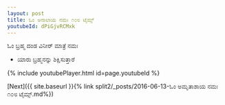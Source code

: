 ```yaml
---
layout: post
title: ಓಂ ಅನಾಲಾಯ ನಮಃ ೧೦೮ ಟೈಮ್ಸ್
youtubeId: dPiGjvRCMxk
---
```

 
 
 ಓಂ ಬ್ರಹ್ಮ ದಂಡ ವಿನೀರ್ ಮಾತ್ರೆ ನಮಃ  
 
 - ಯಾರು ಬ್ರಹ್ಮನನ್ನು ಶಿಕ್ಷಿಸುತ್ತಾರೆ 
 
  
 
  
 
 
 
 
 
 


{% include youtubePlayer.html id=page.youtubeId %}
 
[Next]({{ site.baseurl }}{% link  split2/_posts/2016-06-13-ಓಂ ಅಮೃತಾಶಾಯ ನಮಃ ೧೦೮ ಟೈಮ್ಸ್.md%})
 
